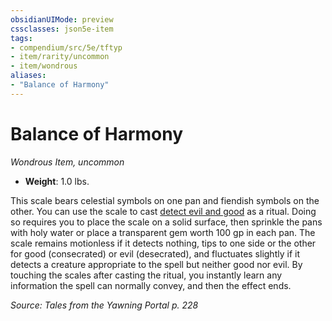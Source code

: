 ```yaml
---
obsidianUIMode: preview
cssclasses: json5e-item
tags:
- compendium/src/5e/tftyp
- item/rarity/uncommon
- item/wondrous
aliases: 
- "Balance of Harmony"
---
```

# Balance of Harmony
*Wondrous Item, uncommon*  

- **Weight**: 1.0 lbs.

This scale bears celestial symbols on one pan and fiendish symbols on the other. You can use the scale to cast [detect evil and good](/Systems/5e/spells/detect-evil-and-good.md) as a ritual. Doing so requires you to place the scale on a solid surface, then sprinkle the pans with holy water or place a transparent gem worth 100 gp in each pan. The scale remains motionless if it detects nothing, tips to one side or the other for good (consecrated) or evil (desecrated), and fluctuates slightly if it detects a creature appropriate to the spell but neither good nor evil. By touching the scales after casting the ritual, you instantly learn any information the spell can normally convey, and then the effect ends.

*Source: Tales from the Yawning Portal p. 228*